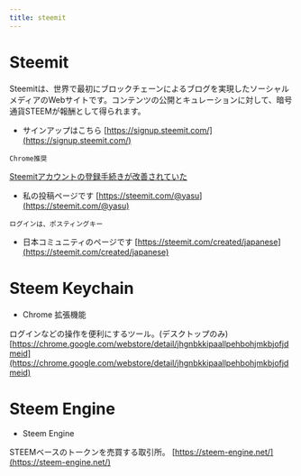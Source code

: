 ```yaml
---
title: steemit
---
```



# Steemit 
Steemitは、世界で最初にブロックチェーンによるブログを実現したソーシャルメディアのWebサイトです。コンテンツの公開とキュレーションに対して、暗号通貨STEEMが報酬として得られます。

* サインアップはこちら
[https://signup.steemit.com/](https://signup.steemit.com/)

`Chrome推奨`

[Steemitアカウントの登録手続きが改善されていた](https://steemit.com/japanese/@yasu/4t27l6-steemit)

* 私の投稿ページです
[https://steemit.com/@yasu](https://steemit.com/@yasu)

`ログインは、ポスティングキー`

* 日本コミュニティのページです
[https://steemit.com/created/japanese](https://steemit.com/created/japanese)


# Steem Keychain
* Chrome 拡張機能

ログインなどの操作を便利にするツール。(デスクトップのみ)
[https://chrome.google.com/webstore/detail/jhgnbkkipaallpehbohjmkbjofjdmeid](https://chrome.google.com/webstore/detail/jhgnbkkipaallpehbohjmkbjofjdmeid)



# Steem Engine
* Steem Engine

STEEMベースのトークンを売買する取引所。
[https://steem-engine.net/](https://steem-engine.net/)

